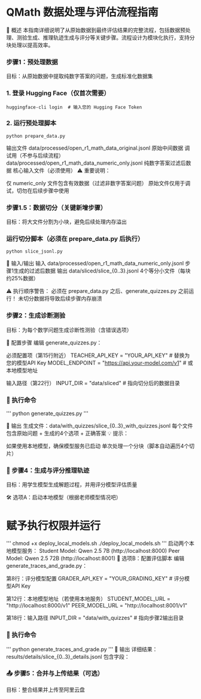 # QMath 数据处理与评估流程指南
📌 概述
本指南详细说明了从原始数据到最终评估结果的完整流程，包括数据预处理、测验生成、推理轨迹生成与评分等关键步骤。流程设计为模块化执行，支持分块处理以提高效率。

### 步骤1：预处理数据
目标：从原始数据中提取纯数字答案的问题，生成标准化数据集

### 1. 登录 Hugging Face（仅首次需要）
```
huggingface-cli login  # 输入您的 Hugging Face Token
```
### 2. 运行预处理脚本
```
python prepare_data.py
```

输出文件
data/processed/open_r1_math_data_original.jsonl	     原始中间数据	调试用（不参与后续流程）
data/processed/open_r1_math_data_numeric_only.jsonl	     纯数字答案过滤后数据	核心输入文件（必须使用）
⚠️ 重要说明：

仅 numeric_only 文件包含有效数据（过滤非数字答案问题）
原始文件仅用于调试，切勿在后续步骤中使用

### 步骤1.5：数据切分（关键新增步骤）
目标：将大文件分割为小块，避免后续处理内存溢出

### 运行切分脚本（必须在 prepare_data.py 后执行）
```
python slice_jsonl.py
```
📂 输入/输出
输入	data/processed/open_r1_math_data_numeric_only.jsonl	步骤1生成的过滤后数据
输出	data/sliced/slice_{0..3}.jsonl	4个等分小文件（每块约25%数据）

⚠️ 执行顺序警告：
必须在 prepare_data.py 之后、generate_quizzes.py 之前运行！
未切分数据将导致后续步骤内存崩溃

### 步骤2：生成诊断测验
目标：为每个数学问题生成诊断性测验（含错误选项）

🔑 配置步骤
编辑 generate_quizzes.py：

必须配置项（第15行附近）
TEACHER_API_KEY = "YOUR_API_KEY"  # 替换为您的模型API Key
MODEL_ENDPOINT = "https://api.your-model.com/v1"  # 或本地模型地址

 输入路径（第22行）
INPUT_DIR = "data/sliced"  # 指向切分后的数据目录

### 🚀 执行命令
'''
python generate_quizzes.py
'''

📂 输出
生成文件：data/with_quizzes/slice_{0..3}_with_quizzes.jsonl
每个文件包含原始问题 + 生成的4个选项 + 正确答案
💡 提示：

如果使用本地模型，确保模型服务已启动
单次处理一个分块（脚本自动遍历4个切片）

### 🧠 步骤4：生成与评分推理轨迹
目标：用学生模型生成解题过程，并用评分模型评估质量

🛠️ 选项A：启动本地模型（根据老师模型情况吧）
# 赋予执行权限并运行
'''
chmod +x deploy_local_models.sh
./deploy_local_models.sh
'''
启动两个本地模型服务：
Student Model: Qwen 2.5 7B (http://localhost:8000)
Peer Model: Qwen 2.5 72B (http://localhost:8001)
🔑 选项B：配置评估脚本
编辑 generate_traces_and_grade.py：

第8行：评分模型配置
GRADER_API_KEY = "YOUR_GRADING_KEY"  # 评分模型API Key

第12行：本地模型地址（若使用本地服务）
STUDENT_MODEL_URL = "http://localhost:8000/v1"
PEER_MODEL_URL = "http://localhost:8001/v1"

第18行：输入路径
INPUT_DIR = "data/with_quizzes"  # 指向步骤2输出目录

### 🚀 执行命令
'''
python generate_traces_and_grade.py
'''
📂 输出
详细结果：results/details/slice_{0..3}_details.jsonl
包含字段：

### 📤 步骤5：合并与上传结果（可选）
目标：整合结果并上传至阿里云盘

